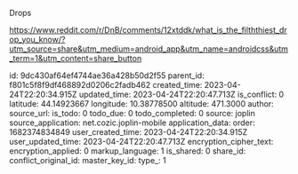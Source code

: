 Drops

https://www.reddit.com/r/DnB/comments/12xtddk/what_is_the_filththiest_drop_you_know/?utm_source=share&utm_medium=android_app&utm_name=androidcss&utm_term=1&utm_content=share_button

id: 9dc430af64ef4744ae36a428b50d2f55
parent_id: f801c5f8f9df468892d0206c2fadb462
created_time: 2023-04-24T22:20:34.915Z
updated_time: 2023-04-24T22:20:47.713Z
is_conflict: 0
latitude: 44.14923667
longitude: 10.38778500
altitude: 471.3000
author: 
source_url: 
is_todo: 0
todo_due: 0
todo_completed: 0
source: joplin
source_application: net.cozic.joplin-mobile
application_data: 
order: 1682374834849
user_created_time: 2023-04-24T22:20:34.915Z
user_updated_time: 2023-04-24T22:20:47.713Z
encryption_cipher_text: 
encryption_applied: 0
markup_language: 1
is_shared: 0
share_id: 
conflict_original_id: 
master_key_id: 
type_: 1